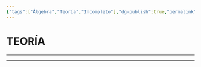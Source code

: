 ```yaml
---
{"tags":["Álgebra","Teoría","Incompleto"],"dg-publish":true,"permalink":"/10-algebra/teoria/desigualdades/","dgPassFrontmatter":true}
---
```


# TEORÍA
---




---



